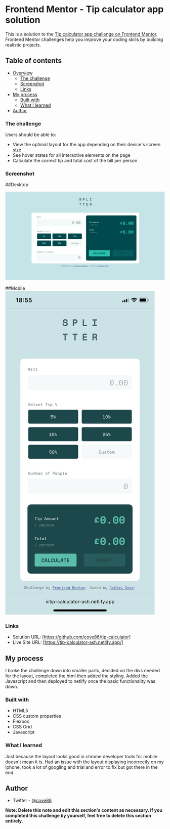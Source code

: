 # Frontend Mentor - Tip calculator app solution

This is a solution to the [Tip calculator app challenge on Frontend Mentor](https://www.frontendmentor.io/challenges/tip-calculator-app-ugJNGbJUX). Frontend Mentor challenges help you improve your coding skills by building realistic projects.

## Table of contents

- [Overview](#overview)
  - [The challenge](#the-challenge)
  - [Screenshot](#screenshot)
  - [Links](#links)
- [My process](#my-process)
  - [Built with](#built-with)
  - [What I learned](#what-i-learned)
- [Author](#author)


### The challenge

Users should be able to:

- View the optimal layout for the app depending on their device's screen size
- See hover states for all interactive elements on the page
- Calculate the correct tip and total cost of the bill per person

### Screenshot

##Desktop

![](/images/tip-calc.JPG)

##Mobile
![](/images/tip-calc-mobile.png)

### Links

- Solution URL: [https://github.com/cove86/tip-calculator]
- Live Site URL: [https://tip-calculator-ash.netlify.app/]

## My process

I broke the challenge down into smaller parts, decided on the divs needed for the layout, completed the html then added the styling. Added the Javascript and then deployed to netlify once the basic functionality was down.


### Built with

- HTML5
- CSS custom properties
- Flexbox
- CSS Grid
- Javascript


### What I learned

Just because the layout looks good in chrome developer tools for mobile doesn't mean it is. Had an issue with the layout displaying incorrectly on my iphone, took a lot of googling and trial and error to fix but got there in the end.


## Author

- Twitter - [@cove86](https://www.twitter.com/yourusername)

**Note: Delete this note and edit this section's content as necessary. If you completed this challenge by yourself, feel free to delete this section entirely.**
